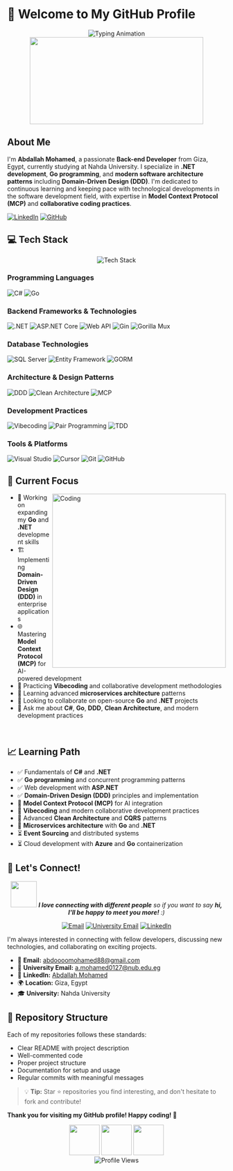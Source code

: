 # 👋 Welcome to My GitHub Profile

<div align="center">
  <img src="https://readme-typing-svg.herokuapp.com?font=Fira+Code&size=30&duration=3000&pause=1000&color=0078D4&center=true&vCenter=true&width=600&height=100&lines=Hi+there!+I'm+Abdallah+Mohamed+%F0%9F%91%8B;Back-End+Developer+%F0%9F%9A%80;.NET+%26+Go+Specialist+%F0%9F%92%BB;Domain-Driven+Design+Beginner+%F0%9F%8F%97%EF%B8%8F" alt="Typing Animation">
</div>

<div align="center">
  <img src="https://github.com/abhisheknaiidu/abhisheknaiidu/blob/master/code.gif?raw=true" width="400" height="200"/>
</div>

## About Me
I'm **Abdallah Mohamed**, a passionate **Back-end Developer** from Giza, Egypt, currently studying at Nahda University. I specialize in **.NET development**, **Go programming**, and **modern software architecture patterns** including **Domain-Driven Design (DDD)**. I'm dedicated to continuous learning and keeping pace with technological developments in the software development field, with expertise in **Model Context Protocol (MCP)** and **collaborative coding practices**.

[![LinkedIn](https://img.shields.io/badge/LinkedIn-0077B5?style=for-the-badge&logo=linkedin&logoColor=white)](https://www.linkedin.com/in/abdallah-mohamed-6724ba297)
[![GitHub](https://img.shields.io/badge/GitHub-100000?style=for-the-badge&logo=github&logoColor=white)](https://github.com/abdallahmohameddotnet)



## 💻 Tech Stack

<div align="center">
  <img src="https://skillicons.dev/icons?i=cs,dotnet,go,sqlserver,git,github,visualstudio" alt="Tech Stack" />
</div>

### Programming Languages
![C#](https://img.shields.io/badge/C%23-239120?style=for-the-badge&logo=c-sharp&logoColor=white)
![Go](https://img.shields.io/badge/Go-00ADD8?style=for-the-badge&logo=go&logoColor=white)

### Backend Frameworks & Technologies
![.NET](https://img.shields.io/badge/.NET-5C2D91?style=for-the-badge&logo=.net&logoColor=white)
![ASP.NET Core](https://img.shields.io/badge/ASP.NET_Core-0078D4?style=for-the-badge&logo=.net&logoColor=white)
![Web API](https://img.shields.io/badge/Web_API-5C2D91?style=for-the-badge&logo=.net&logoColor=white)
![Gin](https://img.shields.io/badge/Gin-00ADD8?style=for-the-badge&logo=go&logoColor=white)
![Gorilla Mux](https://img.shields.io/badge/Gorilla_Mux-00ADD8?style=for-the-badge&logo=go&logoColor=white)

### Database Technologies
![SQL Server](https://img.shields.io/badge/SQL_Server-CC2927?style=for-the-badge&logo=microsoft-sql-server&logoColor=white)
![Entity Framework](https://img.shields.io/badge/Entity_Framework-5C2D91?style=for-the-badge&logo=.net&logoColor=white)
![GORM](https://img.shields.io/badge/GORM-00ADD8?style=for-the-badge&logo=go&logoColor=white)


### Architecture & Design Patterns
![DDD](https://img.shields.io/badge/Domain%20Driven%20Design-FF6B35?style=for-the-badge&logo=atom&logoColor=white)
![Clean Architecture](https://img.shields.io/badge/Clean%20Architecture-4CAF50?style=for-the-badge&logo=architecture&logoColor=white)
![MCP](https://img.shields.io/badge/Model%20Context%20Protocol-9C27B0?style=for-the-badge&logo=protocol&logoColor=white)

### Development Practices
![Vibecoding](https://img.shields.io/badge/Vibecoding-FF9800?style=for-the-badge&logo=code&logoColor=white)
![Pair Programming](https://img.shields.io/badge/Pair%20Programming-E91E63?style=for-the-badge&logo=users&logoColor=white)
![TDD](https://img.shields.io/badge/Test%20Driven%20Development-00BCD4?style=for-the-badge&logo=test-tube&logoColor=white)

### Tools & Platforms
![Visual Studio](https://img.shields.io/badge/Visual_Studio-5C2D91?style=for-the-badge&logo=visual%20studio&logoColor=white)
![Cursor](https://img.shields.io/badge/Cursor-000000?style=for-the-badge&logo=cursor&logoColor=white)
![Git](https://img.shields.io/badge/Git-F05032?style=for-the-badge&logo=git&logoColor=white)
![GitHub](https://img.shields.io/badge/GitHub-100000?style=for-the-badge&logo=github&logoColor=white)


## 🎯 Current Focus

<img align="right" alt="Coding" width="400" src="https://media.giphy.com/media/L1R1tvI9svkIWwpVYr/giphy.gif">

- 🔭 Working on expanding my **Go** and **.NET** development skills
- 🏗️ Implementing **Domain-Driven Design (DDD)** in enterprise applications
- 🌐 Mastering **Model Context Protocol (MCP)** for AI-powered development
- 🤝 Practicing **Vibecoding** and collaborative development methodologies
- 🌱 Learning advanced **microservices architecture** patterns
- 👯 Looking to collaborate on open-source **Go** and **.NET** projects
- 💬 Ask me about **C#**, **Go**, **DDD**, **Clean Architecture**, and modern development practices

<br clear="both"/>

## 📈 Learning Path
- ✅ Fundamentals of **C#** and **.NET**
- ✅ **Go programming** and concurrent programming patterns
- ✅ Web development with **ASP.NET**
- ✅ **Domain-Driven Design (DDD)** principles and implementation
- 🔄 **Model Context Protocol (MCP)** for AI integration
- 🔄 **Vibecoding** and modern collaborative development practices
- 🔄 Advanced **Clean Architecture** and **CQRS** patterns
- 🔄 **Microservices architecture** with **Go** and **.NET**
- ⏳ **Event Sourcing** and distributed systems
- ⏳ Cloud development with **Azure** and **Go** containerization

## 🤝 Let's Connect!

<div align="center">
  <img src="https://media.giphy.com/media/LnQjpWaON8nhr21vNW/giphy.gif" width="60"> <em><b>I love connecting with different people</b> so if you want to say <b>hi, I'll be happy to meet you more!</b> :)</em>
</div>

<div align="center">
  
[![Email](https://img.shields.io/badge/Email-D14836?style=for-the-badge&logo=gmail&logoColor=white)](mailto:abdoooomohamed88@gmail.com)
[![University Email](https://img.shields.io/badge/University_Email-0078D4?style=for-the-badge&logo=microsoft-outlook&logoColor=white)](mailto:a.mohamed0127@nub.edu.eg)
[![LinkedIn](https://img.shields.io/badge/LinkedIn-0077B5?style=for-the-badge&logo=linkedin&logoColor=white)](https://www.linkedin.com/in/abdallah-mohamed-6724ba297)

</div>

I'm always interested in connecting with fellow developers, discussing new technologies, and collaborating on exciting projects.

- 📧 **Email:** [abdoooomohamed88@gmail.com](mailto:abdoooomohamed88@gmail.com)
- 📧 **University Email:** [a.mohamed0127@nub.edu.eg](mailto:a.mohamed0127@nub.edu.eg)
- 💼 **LinkedIn:** [Abdallah Mohamed](https://www.linkedin.com/in/abdallah-mohamed-6724ba297)
- 🌍 **Location:** Giza, Egypt
- 🎓 **University:** Nahda University

## 📝 Repository Structure

Each of my repositories follows these standards:
- Clear README with project description
- Well-commented code
- Proper project structure
- Documentation for setup and usage
- Regular commits with meaningful messages

> 💡 **Tip:** Star ⭐ repositories you find interesting, and don't hesitate to fork and contribute!

**Thank you for visiting my GitHub profile! Happy coding! 🚀**

<div align="center">
  <img src="https://media.giphy.com/media/jpVnC65DmYeyRL4LHS/giphy.gif" width="70" height="70"/>
  <img src="https://media.giphy.com/media/du3J3cXyzhj75IOgvA/giphy.gif" width="70" height="70"/>
  <img src="https://media.giphy.com/media/kH1DBkPNyZPOk0BxrM/giphy.gif" width="70" height="70"/>
</div>

<div align="center">
  <img src="https://komarev.com/ghpvc/?username=abdallahmohameddotnet&label=Profile%20views&color=0e75b6&style=flat" alt="Profile Views" />
</div>
